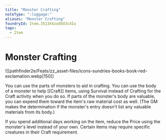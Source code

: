 ```yaml
---
title: "Monster Crafting"
noteType: ":luggage:"
aliases: "Monster Crafting"
foundryId: Item.3513X4zoXDO3c4Iu
tags:
  - Item
---
```


# Monster Crafting
![[pathfinder2e/Feats/zz_asset-files/icons-sundries-books-book-red-exclamation.webp|150]]

You can use the parts of monsters to aid in crafting. You can use the body of a monster to help [[Craft]] items, using Survival instead of Crafting for the Craft activity when you do so. If parts of the monster's body are valuable, you can expend them toward the item's raw material cost as well. (The GM makes the determination if the monster's entry doesn't list any valuable materials from its body.)

If you spend additional days working on the item, reduce the Price using the monster's level instead of your own. Certain items may require specific creatures in their Craft requirement.

